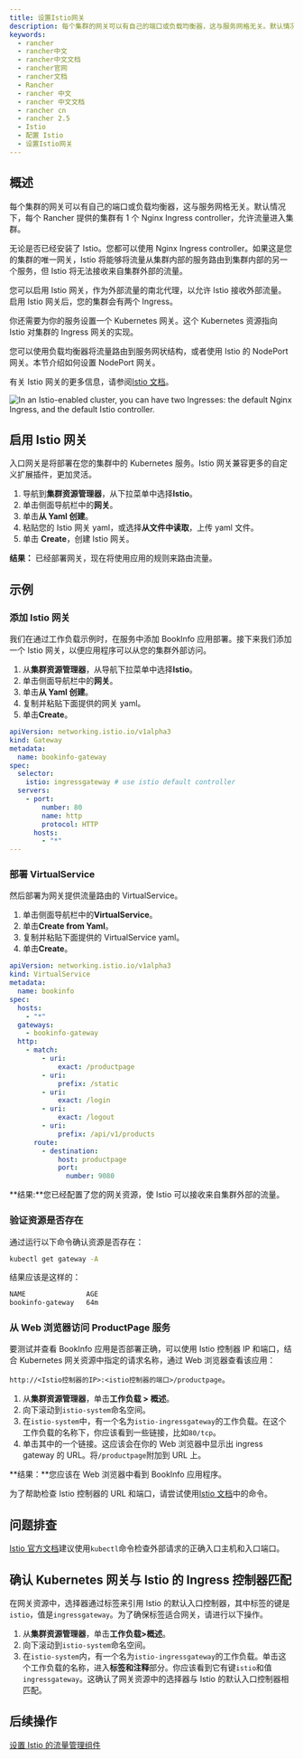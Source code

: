 ```yaml
---
title: 设置Istio网关
description: 每个集群的网关可以有自己的端口或负载均衡器，这与服务网格无关。默认情况下，每个 Rancher 提供的集群有 1 个 NGINX 入口控制器，允许流量进入集群。无论是否已经安装了 Istio。您都可以使用 Nginx Ingress controller。如果这是您的集群的唯一网关，Istio 将能够将流量从服务路由到服务，但 Istio 将无法接收来自集群外部的流量。
keywords:
  - rancher
  - rancher中文
  - rancher中文文档
  - rancher官网
  - rancher文档
  - Rancher
  - rancher 中文
  - rancher 中文文档
  - rancher cn
  - rancher 2.5
  - Istio
  - 配置 Istio
  - 设置Istio网关
---
```


## 概述

每个集群的网关可以有自己的端口或负载均衡器，这与服务网格无关。默认情况下，每个 Rancher 提供的集群有 1 个 Nginx Ingress controller，允许流量进入集群。

无论是否已经安装了 Istio。您都可以使用 Nginx Ingress controller。如果这是您的集群的唯一网关，Istio 将能够将流量从集群内部的服务路由到集群内部的另一个服务，但 Istio 将无法接收来自集群外部的流量。

您可以启用 Istio 网关，作为外部流量的南北代理，以允许 Istio 接收外部流量。启用 Istio 网关后，您的集群会有两个 Ingress。

你还需要为你的服务设置一个 Kubernetes 网关。这个 Kubernetes 资源指向 Istio 对集群的 Ingress 网关的实现。

您可以使用负载均衡器将流量路由到服务网状结构，或者使用 Istio 的 NodePort 网关。本节介绍如何设置 NodePort 网关。

有关 Istio 网关的更多信息，请参阅[Istio 文档](https://istio.io/docs/reference/config/networking/v1alpha3/gateway/)。

![In an Istio-enabled cluster, you can have two Ingresses: the default Nginx Ingress, and the default Istio controller.](/img/rancher/istio-ingress.svg)

## 启用 Istio 网关

入口网关是将部署在您的集群中的 Kubernetes 服务。Istio 网关兼容更多的自定义扩展插件，更加灵活。

1. 导航到**集群资源管理器**，从下拉菜单中选择**Istio**。
1. 单击侧面导航栏中的**网关**。
1. 单击**从 Yaml 创建**。
1. 粘贴您的 Istio 网关 yaml，或选择**从文件中读取**，上传 yaml 文件。
1. 单击 **Create**，创建 Istio 网关。

**结果：** 已经部署网关，现在将使用应用的规则来路由流量。

## 示例

### 添加 Istio 网关

我们在通过工作负载示例时，在服务中添加 BookInfo 应用部署。接下来我们添加一个 Istio 网关，以便应用程序可以从您的集群外部访问。

1. 从**集群资源管理器**，从导航下拉菜单中选择**Istio**。
1. 单击侧面导航栏中的**网关**。
1. 单击**从 Yaml 创建**。
1. 复制并粘贴下面提供的网关 yaml。
1. 单击**Create**。

```yaml
apiVersion: networking.istio.io/v1alpha3
kind: Gateway
metadata:
  name: bookinfo-gateway
spec:
  selector:
    istio: ingressgateway # use istio default controller
  servers:
    - port:
        number: 80
        name: http
        protocol: HTTP
      hosts:
        - "*"
---

```

### 部署 VirtualService

然后部署为网关提供流量路由的 VirtualService。

1. 单击侧面导航栏中的**VirtualService**。
1. 单击**Create from Yaml**。
1. 复制并粘贴下面提供的 VirtualService yaml。
1. 单击**Create**。

```yaml
apiVersion: networking.istio.io/v1alpha3
kind: VirtualService
metadata:
  name: bookinfo
spec:
  hosts:
    - "*"
  gateways:
    - bookinfo-gateway
  http:
    - match:
        - uri:
            exact: /productpage
        - uri:
            prefix: /static
        - uri:
            exact: /login
        - uri:
            exact: /logout
        - uri:
            prefix: /api/v1/products
      route:
        - destination:
            host: productpage
            port:
              number: 9080
```

**结果:**您已经配置了您的网关资源，使 Istio 可以接收来自集群外部的流量。

### 验证资源是否存在

通过运行以下命令确认资源是否存在：

```bash
kubectl get gateway -A
```

结果应该是这样的：

```bash
NAME               AGE
bookinfo-gateway   64m
```

### 从 Web 浏览器访问 ProductPage 服务

要测试并查看 BookInfo 应用是否部署正确，可以使用 Istio 控制器 IP 和端口，结合 Kubernetes 网关资源中指定的请求名称，通过 Web 浏览器查看该应用：

`http://<Istio控制器的IP>:<istio控制器的端口>/productpage`。

1. 从**集群资源管理器**，单击**工作负载 > 概述**。
1. 向下滚动到`istio-system`命名空间。
1. 在`istio-system`中，有一个名为`istio-ingressgateway`的工作负载。在这个工作负载的名称下，你应该看到一些链接，比如`80/tcp`。
1. 单击其中的一个链接。这应该会在你的 Web 浏览器中显示出 ingress gateway 的 URL。将`/productpage`附加到 URL 上。

**结果：**您应该在 Web 浏览器中看到 BookInfo 应用程序。

为了帮助检查 Istio 控制器的 URL 和端口，请尝试使用[Istio 文档](https://istio.io/docs/tasks/traffic-management/ingress/ingress-control/#determining-the-ingress-ip-and-ports)中的命令。

## 问题排查

[Istio 官方文档](https://istio.io/docs/tasks/traffic-management/ingress/ingress-control/#troubleshooting)建议使用`kubectl`命令检查外部请求的正确入口主机和入口端口。

## 确认 Kubernetes 网关与 Istio 的 Ingress 控制器匹配

在网关资源中，选择器通过标签来引用 Istio 的默认入口控制器，其中标签的键是`istio`，值是`ingressgateway`。为了确保标签适合网关，请进行以下操作。

1. 从**集群资源管理器**，单击**工作负载>概述**。
1. 向下滚动到`istio-system`命名空间。
1. 在`istio-system`内，有一个名为`istio-ingressgateway`的工作负载。单击这个工作负载的名称，进入**标签和注释**部分。你应该看到它有键`istio`和值`ingressgateway`。这确认了网关资源中的选择器与 Istio 的默认入口控制器相匹配。

## 后续操作

[设置 Istio 的流量管理组件](/docs/rancher2/istio/2.5/setup/set-up-traffic-management/_index)
